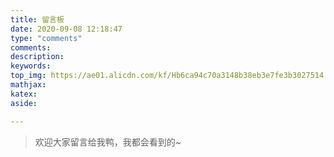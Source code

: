 ```yaml
---
title: 留言板
date: 2020-09-08 12:18:47
type: "comments"
comments: 
description:
keywords:
top_img: https://ae01.alicdn.com/kf/Hb6ca94c70a3148b38eb3e7fe3b3027514.jpg
mathjax:
katex:
aside:

---
```


>欢迎大家留言给我鸭，我都会看到的~

